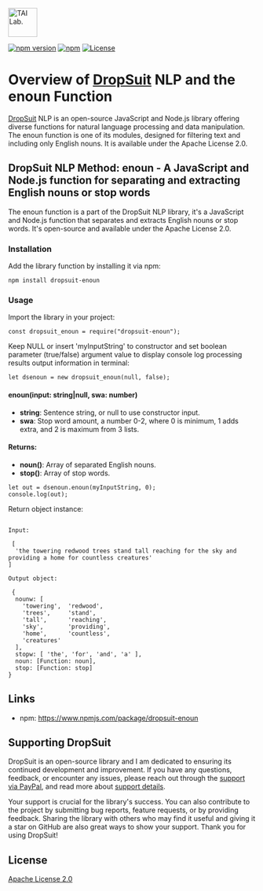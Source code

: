 [<img alt="TAI Lab." width="59px" src="https://github.com/ladooniani/Terbinari-CBM-Robot/blob/main/images/dropsuit.png" />](https://github.com/ladooniani/dropsuit#readme)

[![npm version](https://img.shields.io/npm/v/dropsuit-enoun.svg?style=flat)](https://www.npmjs.com/package/dropsuit-enoun) [![npm](https://img.shields.io/npm/dt/dropsuit-enoun.svg?style=flat-square)](https://www.npmjs.com/package/dropsuit-enoun) [![License](https://img.shields.io/npm/l/dropsuit-enoun.svg)](https://www.npmjs.com/package/dropsuit-enoun)

# Overview of [DropSuit](https://github.com/ladooniani/dropsuit#readme) NLP and the enoun Function

[DropSuit](https://github.com/ladooniani/dropsuit#readme) NLP is an open-source JavaScript and Node.js library offering diverse functions for natural language processing and data manipulation. The enoun function is one of its modules, designed for filtering text and including only English nouns. It is available under the Apache License 2.0.

## DropSuit NLP Method: enoun - A JavaScript and Node.js function for separating and extracting English nouns or stop words

The enoun function is a part of the DropSuit NLP library, it's a JavaScript and Node.js function that separates and extracts English nouns or stop words. It's open-source and available under the Apache License 2.0.

### Installation

Add the library function by installing it via npm:

```
npm install dropsuit-enoun
```

### Usage

Import the library in your project:

```
const dropsuit_enoun = require("dropsuit-enoun");

```

Keep NULL or insert 'myInputString' to constructor and set boolean parameter (true/false) argument value to display console log processing results output information in terminal:

```
let dsenoun = new dropsuit_enoun(null, false);
```

#### enoun(input: string|null, swa: number)

- **string**: Sentence string, or null to use constructor input.
- **swa**: Stop word amount, a number 0-2, where 0 is minimum, 1 adds extra, and 2 is maximum from 3 lists.

#### Returns:

- **noun()**: Array of separated English nouns.
- **stop()**: Array of stop words.

```
let out = dsenoun.enoun(myInputString, 0);
console.log(out);
```

Return object instance:

```

Input:

 [
  'the towering redwood trees stand tall reaching for the sky and providing a home for countless creatures'
]

Output object:

 {
  nounw: [
    'towering',  'redwood',
    'trees',     'stand',
    'tall',      'reaching',
    'sky',       'providing',
    'home',      'countless',
    'creatures'
  ],
  stopw: [ 'the', 'for', 'and', 'a' ],
  noun: [Function: noun],
  stop: [Function: stop]
}
```

## Links

- npm: https://www.npmjs.com/package/dropsuit-enoun

## Supporting DropSuit

DropSuit is an open-source library and I am dedicated to ensuring its continued development and improvement. If you have any questions, feedback, or encounter any issues, please reach out through the [support via PayPal](https://www.paypal.com/paypalme/dropsuit?country.x=GE&locale.x=en_US), and read more about [support details](https://github.com/ladooniani/dropsuit/blob/main/Support.md).

Your support is crucial for the library's success. You can also contribute to the project by submitting bug reports, feature requests, or by providing feedback. Sharing the library with others who may find it useful and giving it a star on GitHub are also great ways to show your support. Thank you for using DropSuit!

## License

[Apache License 2.0](LICENSE.txt)